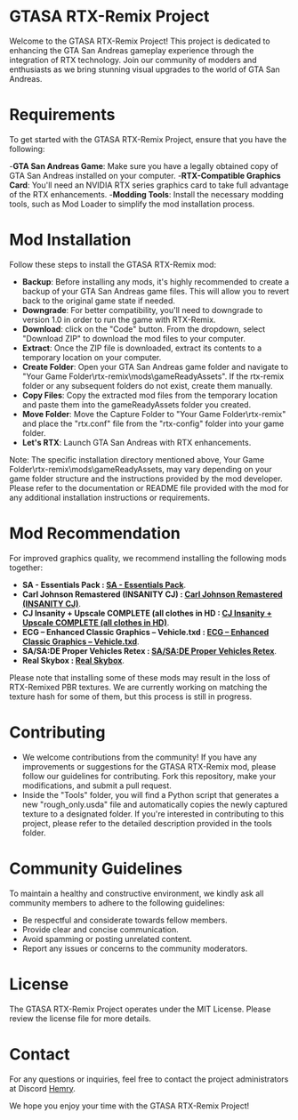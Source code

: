 # GTASA RTX-Remix Project
Welcome to the GTASA RTX-Remix Project! This project is dedicated to enhancing the GTA San Andreas gameplay experience through the integration of RTX technology. Join our community of modders and enthusiasts as we bring stunning visual upgrades to the world of GTA San Andreas.

# Requirements
To get started with the GTASA RTX-Remix Project, ensure that you have the following:

-**GTA San Andreas Game**: Make sure you have a legally obtained copy of GTA San Andreas installed on your computer.
-**RTX-Compatible Graphics Card**: You'll need an NVIDIA RTX series graphics card to take full advantage of the RTX enhancements.
-**Modding Tools**: Install the necessary modding tools, such as Mod Loader to simplify the mod installation process.

# Mod Installation
Follow these steps to install the GTASA RTX-Remix mod:
- **Backup**: Before installing any mods, it's highly recommended to create a backup of your GTA San Andreas game files. This will allow you to revert back to the original game state if needed.
- **Downgrade**: For better compatibility, you'll need to downgrade to version 1.0 in order to run the game with RTX-Remix.
- **Download**: click on the "Code" button. From the dropdown, select "Download ZIP" to download the mod files to your computer.
- **Extract**: Once the ZIP file is downloaded, extract its contents to a temporary location on your computer.
- **Create Folder**: Open your GTA San Andreas game folder and navigate to "Your Game Folder\rtx-remix\mods\gameReadyAssets". If the rtx-remix folder or any subsequent folders do not exist, create them manually.
- **Copy Files**: Copy the extracted mod files from the temporary location and paste them into the gameReadyAssets folder you created.
- **Move Folder**: Move the Capture Folder to "Your Game Folder\rtx-remix" and place the "rtx.conf" file from the "rtx-config" folder into your game folder.
- **Let's RTX**: Launch GTA San Andreas with RTX enhancements.

Note: The specific installation directory mentioned above, Your Game Folder\rtx-remix\mods\gameReadyAssets, may vary depending on your game folder structure and the instructions provided by the mod developer. Please refer to the documentation or README file provided with the mod for any additional installation instructions or requirements.

# Mod Recommendation
For improved graphics quality, we recommend installing the following mods together:
- **SA - Essentials Pack : [SA - Essentials Pack](https://www.mixmods.com.br/2019/06/sa-essentials-pack/)**.
- **Carl Johnson Remastered (INSANITY CJ) : [Carl Johnson Remastered (INSANITY CJ)](https://www.mixmods.com.br/2018/06/carl-johnson-remastered-insanity-cj/)**.
- **CJ Insanity + Upscale COMPLETE (all clothes in HD : [CJ Insanity + Upscale COMPLETE (all clothes in HD)](https://www.mixmods.com.br/2021/06/cj-insanity-upscale-complete-todas-as-roupas-em-hd/)**.
- **ECG – Enhanced Classic Graphics – Vehicle.txd : [ECG – Enhanced Classic Graphics – Vehicle.txd](https://www.mixmods.com.br/2020/01/ecg-enhanced-classic-graphics-vehicle-txd/)**.
- **SA/SA:DE Proper Vehicles Retex : [SA/SA:DE Proper Vehicles Retex](https://www.mixmods.com.br/2022/04/sa-sade-proper-vehicles-retex/)**.
- **Real Skybox : [Real Skybox](https://www.mixmods.com.br/2021/06/sa-real-skybox/)**.

Please note that installing some of these mods may result in the loss of RTX-Remixed PBR textures. We are currently working on matching the texture hash for some of them, but this process is still in progress.

# Contributing
- We welcome contributions from the community! If you have any improvements or suggestions for the GTASA RTX-Remix mod, please follow our guidelines for contributing. Fork this repository, make your modifications, and submit a pull request.
- Inside the "Tools" folder, you will find a Python script that generates a new "rough_only.usda" file and automatically copies the newly captured texture to a designated folder. If you're interested in contributing to this project, please refer to the detailed description provided in the tools folder.

# Community Guidelines
To maintain a healthy and constructive environment, we kindly ask all community members to adhere to the following guidelines:

- Be respectful and considerate towards fellow members.
- Provide clear and concise communication.
- Avoid spamming or posting unrelated content.
- Report any issues or concerns to the community moderators.

# License
The GTASA RTX-Remix Project operates under the MIT License. Please review the license file for more details.

# Contact
For any questions or inquiries, feel free to contact the project administrators at Discord [Hemry](https://discordapp.com/users/hemry).

We hope you enjoy your time with the GTASA RTX-Remix Project!
